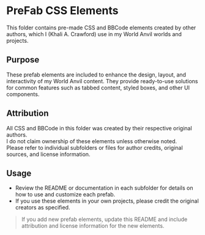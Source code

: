 # PreFab CSS Elements

This folder contains pre-made CSS and BBCode elements created by other authors, which I (Khali A. Crawford) use in my World Anvil worlds and projects.

## Purpose
These prefab elements are included to enhance the design, layout, and interactivity of my World Anvil content. They provide ready-to-use solutions for common features such as tabbed content, styled boxes, and other UI components.

## Attribution
All CSS and BBCode in this folder was created by their respective original authors.  
I do not claim ownership of these elements unless otherwise noted.  
Please refer to individual subfolders or files for author credits, original sources, and license information.

## Usage
- Review the README or documentation in each subfolder for details on how to use and customize each prefab.
- If you use these elements in your own projects, please credit the original creators as specified.

> If you add new prefab elements, update this README and include attribution and license information for the new elements.
